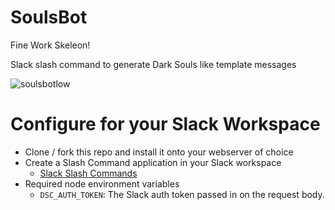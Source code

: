 # SoulsBot
Fine Work Skeleon!

Slack slash command to generate Dark Souls like template messages

![soulsbotlow](https://user-images.githubusercontent.com/10249534/172015300-7fddb42c-8e00-4b13-af73-280ddb6094cc.gif)

# Configure for your Slack Workspace

* Clone / fork this repo and install it onto your webserver of choice
* Create a Slash Command application in your Slack workspace
  * [Slack Slash Commands](https://api.slack.com/interactivity/slash-commands)
* Required node environment variables
  * `DSC_AUTH_TOKEN`: The Slack auth token passed in on the request body.


